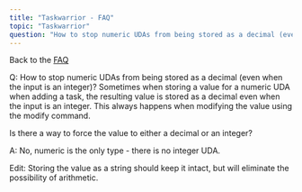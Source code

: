 ```yaml
---
title: "Taskwarrior - FAQ"
topic: "Taskwarrior"
question: "How to stop numeric UDAs from being stored as a decimal (even when the input is an integer)?"
---
```


Back to the [FAQ](/support/faq)

Q: How to stop numeric UDAs from being stored as a decimal (even when the input is an integer)?
Sometimes when storing a value for a numeric UDA when adding a task, the resulting value is stored as a decimal even when the input is an integer. This always happens when modifying the value using the modify command.

Is there a way to force the value to either a decimal or an integer?

A: No, numeric is the only type - there is no integer UDA.

Edit: Storing the value as a string should keep it intact, but will eliminate the possibility of arithmetic.

